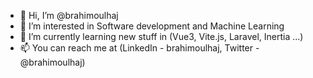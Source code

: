 - 👋 Hi, I’m @brahimoulhaj
- 👀 I’m interested in Software development and Machine Learning
- 🌱 I’m currently learning new stuff in (Vue3, Vite.js, Laravel, Inertia ...)
- 📫 You can reach me at (LinkedIn - brahimoulhaj, Twitter - @brahimoulhaj)

<!---
brahimoulhaj/brahimoulhaj is a ✨ special ✨ repository because its `README.md` (this file) appears on your GitHub profile.
You can click the Preview link to take a look at your changes.
--->
